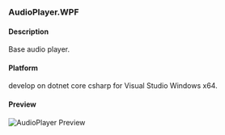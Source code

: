 ### AudioPlayer.WPF

#### Description

Base audio player.


#### Platform

develop on dotnet core csharp for Visual Studio Windows x64.


#### Preview

![AudioPlayer Preview](https://raw.githubusercontent.com/Phoebus-Ma/DesktopApp/main/PreviewImages/base-audio-player-wpf.png)

